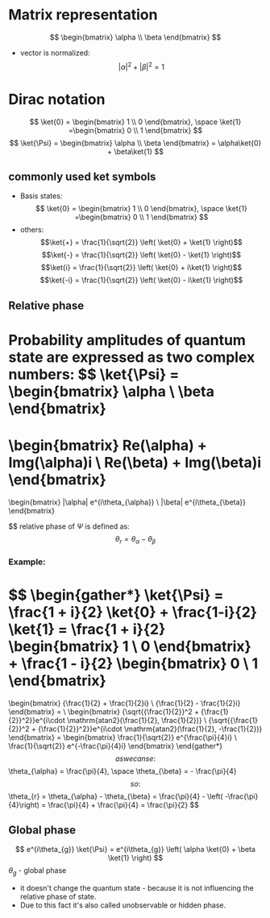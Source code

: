 # Matrix representation
$$
\begin{bmatrix}
\alpha \\
\beta
\end{bmatrix}
$$
- vector is normalized: $$ |\alpha|^2 + |\beta|^2 = 1 $$
# Dirac notation

$$
\ket{0} = \begin{bmatrix} 1 \\ 0 \end{bmatrix}, \space
\ket{1} =\begin{bmatrix} 0 \\ 1 \end{bmatrix} 
$$
$$
\ket{\Psi} =
\begin{bmatrix}
\alpha \\ \beta
\end{bmatrix}
= \alpha\ket{0} + \beta\ket{1}
$$
## commonly used ket symbols
- Basis states:
$$
\ket{0} = \begin{bmatrix} 1 \\ 0 \end{bmatrix}, \space
\ket{1} =\begin{bmatrix} 0 \\ 1 \end{bmatrix} 
$$
- others:
$$\ket{+} = \frac{1}{\sqrt{2}} \left( \ket{0} + \ket{1} \right)$$
$$\ket{-} = \frac{1}{\sqrt{2}} \left( \ket{0} - \ket{1} \right)$$
$$\ket{i} = \frac{1}{\sqrt{2}} \left( \ket{0} + i\ket{1} \right)$$
$$\ket{-i} = \frac{1}{\sqrt{2}} \left( \ket{0} - i\ket{1} \right)$$
## Relative phase
Probability amplitudes of quantum state are expressed as two complex numbers:
$$
\ket{\Psi} = 
\begin{bmatrix}
\alpha \\ \beta
\end{bmatrix}
= 
\begin{bmatrix}
Re(\alpha) + Img(\alpha)i \\
Re(\beta) + Img(\beta)i
\end{bmatrix}
= 
\begin{bmatrix}
|\alpha| e^{i\theta_{\alpha}} \\
|\beta| e^{i\theta_{\beta}}
\end{bmatrix}

$$
relative phase of $\Psi$ is defined as:
$$
\theta_r = \theta_{\alpha} - \theta_{\beta} 
$$
### Example:
$$
\begin{gather*}
\ket{\Psi} = \frac{1 + i}{2} \ket{0} + \frac{1-i}{2} \ket{1} = 
\frac{1 + i}{2}
\begin{bmatrix}
1 \\ 0
\end{bmatrix}
+
\frac{1 - i}{2}
\begin{bmatrix}
0 \\ 1
\end{bmatrix}
=
\begin{bmatrix}
{\frac{1}{2} + \frac{1}{2}i} \\
{\frac{1}{2} - \frac{1}{2}i}
\end{bmatrix} = \\
\begin{bmatrix}
{\sqrt{{\frac{1}{2}}^2 + {\frac{1}{2}}^2}}e^{i\cdot \mathrm{atan2}(\frac{1}{2}, \frac{1}{2})} \\
{\sqrt{{\frac{1}{2}}^2 + {\frac{1}{2}}^2}}e^{i\cdot \mathrm{atan2}(\frac{1}{2}, -\frac{1}{2})}
\end{bmatrix} =
\begin{bmatrix}
\frac{1}{\sqrt{2}} e^{\frac{\pi}{4}i} \\
\frac{1}{\sqrt{2}} e^{-\frac{\pi}{4}i}
\end{bmatrix}
\end{gather*}
$$
as we can se:
$$
\theta_{\alpha} = \frac{\pi}{4}, \space \theta_{\beta} = - \frac{\pi}{4}
$$
so:
$$
\theta_{r} = \theta_{\alpha} - \theta_{\beta} = \frac{\pi}{4} - \left( -\frac{\pi}{4}\right) = \frac{\pi}{4} + \frac{\pi}{4} = \frac{\pi}{2}
$$
## Global phase
$$
e^{i\theta_{g}} \ket{\Psi} = e^{i\theta_{g}} \left( \alpha \ket{0} + \beta \ket{1} \right)
$$
$\theta_g$ - global phase

- it doesn't change the quantum state - because it is not influencing the relative phase of state. 
- Due to this fact it's also called unobservable or hidden phase.
